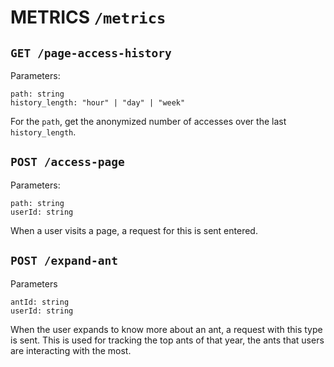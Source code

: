 # METRICS `/metrics`

## `GET /page-access-history`

Parameters:

```
path: string
history_length: "hour" | "day" | "week"
```

For the `path`, get the anonymized number of accesses over the last `history_length`.

## `POST /access-page`

Parameters:

```
path: string
userId: string
```

When a user visits a page, a request for this is sent entered.

## `POST /expand-ant`

Parameters

```
antId: string
userId: string
```

When the user expands to know more about an ant, a request with this type is sent. This is used for tracking the top ants of that year, the ants that users are interacting with the most.

